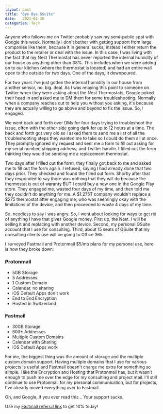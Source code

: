 ```yaml
---
layout: post
title: "Bye Bye GSuite"
date:   2021-01-30
categories: Tech
---
```


Anyone who follows me on Twitter probably saw my semi-public spat with Google this week. Normally I don't bother with getting support from large companies like them, because it in general sucks, instead I either return the product to the retailer or deal with the issue. In this case, I was living with the fact that my Nest Thermostat has never reported the internal humidity of our house as anything other than 38%. This includes when we were adding on to our kitchen (where the thermostat is located) and had an entire wall open to the outside for two days. One of the days, it downpoured. 

For two years I've just gotten the internal humidity in our house from another sensor, no. big. deal. As I was relaying this point to someone on Twitter when they were asking about the Nest Thermostats, Google poked their head in and asked me to DM them for some troubleshooting. Normally when a company reaches out to help you without you asking, it's because they are actually willing to go above and beyond to fix the issue. So, I engaged.

We went back and forth over DMs for four days trying to troubleshoot the issue, often with the other side going dark for up to 12 hours at a time. The back and forth got very old so I asked them to send me a list of all the troubleshooting steps they wanted me to take so I could do them all at once. They promptly ignored my request and sent me a form to fill out asking for my serial number, shipping address, and Twitter handle. I filled out the form thinking they would be sending me a replacement thermostat. 

Two days after I filled out the form, they finally got back to me and asked me to fill out the form again. I refused, saying I had already done that two days prior. They checked and found the filled out form. Shortly after that they responded to say there was nothing that they will do because the thermostat is out of waranty BUT I could buy a new one in the Google Play store. They engaged me, wasted four days of my time, and then told me they couldn't do anything for me. A $1.275T company wouldn't replace a $275 thermostat after engaging me, who was seemingly okay with the limitations of the device, and then proceeded to waste 4 days of my time.

So, needless to say I was angry. So, I went about looking for ways to get rid of anything I have that gives Google money. First up, the Nest. I will be selling it and replacing with another device. Second, my personal GSuite account that I use for consulting. Third, about 15 seats of GSuite that my consulting clients use will be going to Office 365.

I surveyed Fastmail and Protonmail $5/mo plans for my personal use, here is how they broke down:

### Protonmail

* 5GB Storage
* 5 Addresses
* 1 Custom Domain
* Calendar, no sharing
* iOS Default Apps don't work
* End to End Encryption
* Hosted in Switzerland

### Fastmail

* 30GB Storage
* 600+ Addresses
* Multiple Custom Domains
* Calendar with Sharing
* iOS Default Apps work

For me, the biggest thing was the amount of storage and the multiple custom domain support. Having multiple domains that I use for various projects is useful and Fastmail doesn't charge me extra for something so simple. I like the Encryption and Hosting that Protonmail has, but it wasn't enough to push me over the edge for my consulting and project mail. I'll still continue to use Protonmail for my personal communication, but for projects, I've already moved everything over to Fastmail.

Oh, and Google, if you ever read this... Your support sucks.

Use my [Fastmail referral link](/refs/fastmail) to get 10% today!